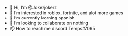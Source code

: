 - 👋 Hi, I’m @Jokezjokerz
- 👀 I’m interested in roblox, fortnite, and alot more games
- 🌱 I’m currently learning spanish
- 💞️ I’m looking to collaborate on nothing
- 📫 How to reach me discord Temps#7065

<!---
Jokezjokerz/Jokezjokerz is a ✨ special ✨ repository because its `README.md` (this file) appears on your GitHub profile.
You can click the Preview link to take a look at your changes.
--->
